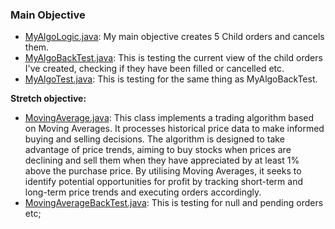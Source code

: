 ### Main Objective

* [MyAlgoLogic.java](https://github.com/tosimiadesoye/OrderMatchingAlgo/blob/MovingAverage/algo-coding-exercise/getting-started/src/main/java/codingblackfemales/gettingstarted/MyAlgoLogic.java): My main objective creates 5 Child orders and cancels them.
* [MyAlgoBackTest.java](https://github.com/tosimiadesoye/OrderMatchingAlgo/blob/MovingAverage/algo-coding-exercise/getting-started/src/test/java/codingblackfemales/gettingstarted/MyAlgoBackTest.java):  This is testing the current view of the child orders I've created, checking if they have been filled or cancelled etc.
* [MyAlgoTest.java](https://github.com/tosimiadesoye/OrderMatchingAlgo/blob/MovingAverage/algo-coding-exercise/getting-started/src/test/java/codingblackfemales/gettingstarted/MyAlgoTest.java): This is testing for the same thing as MyAlgoBackTest.


**Stretch objective:** 

* [MovingAverage.java](https://github.com/tosimiadesoye/OrderMatchingAlgo/blob/MovingAverage/algo-coding-exercise/getting-started/src/main/java/codingblackfemales/gettingstarted/MovingAverage.java): This class implements a trading algorithm based on Moving Averages. It processes historical price data to make informed buying and selling decisions. The algorithm is designed to take advantage of price trends, aiming to buy stocks when prices are declining and sell them when they have appreciated by at least 1% above the purchase price. By utilising Moving Averages, it seeks to identify potential opportunities for profit by tracking short-term and long-term price trends and executing orders accordingly.
* [MovingAverageBackTest.java](https://github.com/tosimiadesoye/OrderMatchingAlgo/blob/MovingAverage/algo-coding-exercise/getting-started/src/test/java/codingblackfemales/gettingstarted/MovingAverageBackTest.java): This is testing for null and pending orders etc;


